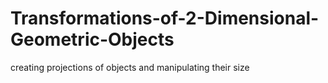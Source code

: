 # Transformations-of-2-Dimensional-Geometric-Objects
creating projections of objects and manipulating their size
